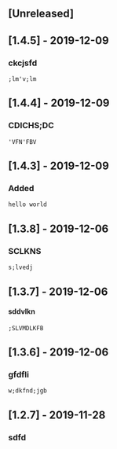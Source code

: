 
## [Unreleased]

## [1.4.5] - 2019-12-09
### ckcjsfd
    ;lm'v;lm

## [1.4.4] - 2019-12-09
### CDICHS;DC
    'VFN'FBV
    
## [1.4.3] - 2019-12-09
### Added
    hello world

## [1.3.8] - 2019-12-06
### SCLKNS
    s;lvedj

## [1.3.7] - 2019-12-06
#### sddvlkn
    ;SLVMDLKFB

## [1.3.6] - 2019-12-06
### gfdfli
    w;dkfnd;jgb

## [1.2.7] - 2019-11-28
### sdfd
